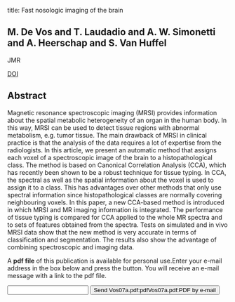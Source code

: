 title: Fast nosologic imaging of the brain

## M. De Vos and T. Laudadio and A. W. Simonetti and A. Heerschap and S. Van Huffel
JMR

<a href="https://doi.org/10.1016/j.jmr.2006.10.017">DOI</a>

## Abstract
Magnetic resonance spectroscopic imaging (MRSI) provides information about the spatial metabolic heterogeneity of an organ in the human body. In this way, MRSI can be used to detect tissue regions with abnormal metabolism, e.g. tumor tissue. The main drawback of MRSI in clinical practice is that the analysis of the data requires a lot of expertise from the radiologists. In this article, we present an automatic method that assigns each voxel of a spectroscopic image of the brain to a histopathological class. The method is based on Canonical Correlation Analysis (CCA), which has recently been shown to be a robust technique for tissue typing. In CCA, the spectral as well as the spatial information about the voxel is used to assign it to a class. This has advantages over other methods that only use spectral information since histopathological classes are normally covering neighbouring voxels. In this paper, a new CCA-based method is introduced in which MRSI and MR imaging information is integrated. The performance of tissue typing is compared for CCA applied to the whole MR spectra and to sets of features obtained from the spectra. Tests on simulated and in vivo MRSI data show that the new method is very accurate in terms of classification and segmentation. The results also show the advantage of combining spectroscopic and imaging data.

A <b>pdf file</b> of this publication is available for personal use.Enter your e-mail address in the box below and press the button. You will receive an e-mail message with a link to the pdf file.
<form action="sender.php">  <input type="text" name="email">  <input type="submit" value="Send Vos07a.pdf:pdfVos07a.pdf:PDF by e-mail"></form>